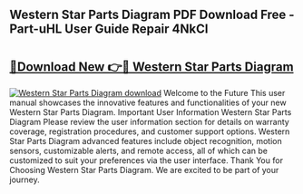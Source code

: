 ## Western Star Parts Diagram PDF Download Free - Part-uHL User Guide Repair 4NkCl

# <h2><a href="http://dfkajk.blite.top/?on=Western+Star+Parts+Diagram">🔗Download New 👉🔴 Western Star Parts Diagram</a></h2>

[![Western Star Parts Diagram download](https://i.imgur.com/lujVjoI.png)](http://dfkajk.blite.top/?on=Western+Star+Parts+Diagram)
Welcome to the Future This user manual showcases the innovative features and functionalities of your new Western Star Parts Diagram. Important User Information Western Star Parts Diagram Please review the user information section for details on warranty coverage, registration procedures, and customer support options. Western Star Parts Diagram advanced features include object recognition, motion sensors, customizable alerts, and remote access, all of which can be customized to suit your preferences via the user interface. Thank You for Choosing Western Star Parts Diagram. We are excited to be part of your journey.
